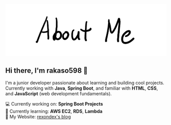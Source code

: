 ![AboutMe](images/AboutMe.png)

## Hi there, I'm rakaso598 👋

I'm a junior developer passionate about learning and building cool projects.  
Currently working with **Java**, **Spring Boot**, and familiar with **HTML**, **CSS**, and **JavaScript** (web development fundamentals).  

💻 Currently working on: **Spring Boot Projects**  
🌱 Currently learning: **AWS EC2**, **RDS**, **Lambda**  
📝 My Website: [rexondex's blog](https://rexondex.tistory.com)  
